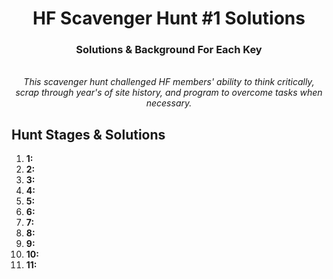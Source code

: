 <div align="center">
  <h1>
    HF Scavenger Hunt #1 Solutions
  </h1>
  <h3>Solutions & Background For Each Key</h3>
  <br>
  <i>This scavenger hunt challenged HF members' ability to think critically, scrap through year's of site history, and program to overcome tasks when necessary.</i>
  <br>
</div>
<h2>Hunt Stages & Solutions</h2>
<ol>
  <li><b>1: </b></li>
  <li><b>2: </b></li>
  <li><b>3: </b></li>
  <li><b>4: </b></li>
  <li><b>5: </b></li>
  <li><b>6: </b></li>
  <li><b>7: </b></li>
  <li><b>8: </b></li>
  <li><b>9: </b></li>
  <li><b>10: </b></li>
  <li><b>11: </b></li>
</ol>
